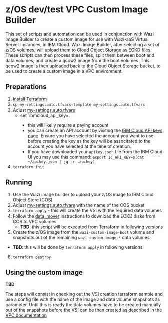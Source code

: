# z/OS dev/test VPC Custom Image Builder

This set of scripts and automation can be used in conjunction with Wazi Image Builder to create a custom image for use with Wazi-aaS Virtual Server Instances, in IBM Cloud. Wazi Image Builder, after selecting a set of z/OS volumes, will upload them to Cloud Object Storage as ECKD files. These scripts can then process these files, split them between boot and data volumes, and create a qcow2 image from the boot volumes. This qcow2 image is then uploaded back to the Cloud Object Storage bucket, to be used to create a custom image in a VPC environment.

## Preparations

1. [Install Terraform](https://learn.hashicorp.com/tutorials/terraform/install-cli)
2. `cp my-settings.auto.tfvars-template my-settings.auto.tfvars`
3. Adjust [my-settings.auto.tfvars](my-settings.auto.tfvars)
   - set `ibmcloud_api_key=<your API key>.
      - this will likelly require a paying account
      - you can create an API account by visiting the [IBM Cloud API keys page](https://cloud.ibm.com/iam/apikeys). Ensure you have
        selected the account you want to use before creating the key as the key will be associtated to the account you have selected
        at the time of creation.
      - If you have downloaded your `apikey.json` file from the IBM Cloud UI you may use this command:
        `export IC_API_KEY=$(cat ~/apikey.json | jq -r .apikey)`
4. `terraform init`

## Running

1. Use the Wazi image builder to upload your z/OS image to IBM Cloud Object Store (COS)
2. Adjust [my-settings.auto.tfvars](my-settings.auto.tfvars) with the name of the COS bucket
3. `terraform apply` - this will create the VSI with the required data volumes
4. Follow the [data_mover](data_mover/README.md) instructions to download the ECKD disks from COS to VPC volumes
   - **TBD**: this script will be executed from Terraform in following versions
5. Create the z/OS image from the `wazi-custom-image-boot` volume and snapshots out of the remaining `wazi-custom-image-*` data volumes
  - **TBD**: this will be done by `terraform apply` in following versions
6. `terraform destroy`


## Using the custom image

**TBD**

The steps will consist in checking out the VSI creation terraform sample and use a config file with the name of the image and data volume snapshots
as parameter. Until this is ready the data volumes have to be created manually out of the snapshots before the VSI can be then created as described
in the [VPC documentation](https://cloud.ibm.com/docs/vpc?topic=vpc-snapshots-vpc-restore)